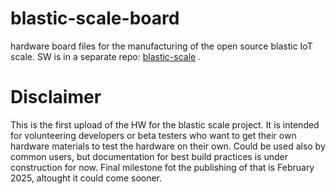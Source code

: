 # blastic-scale-board
hardware board files for the manufacturing of the open source blastic IoT scale. SW is in a separate repo: [blastic-scale](https://github.com/pisto/blastic-scale) .
# Disclaimer
This is the first upload of the HW for the blastic scale project.  It is intended for volunteering developers or beta testers who want to get their own hardware materials to test the hardware on their own.  Could be used also by common users, but documentation for best build practices is under construction for now.  Final milestone fot the publishing of that is February 2025, altought it could come sooner.
